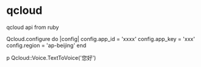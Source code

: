 # qcloud
qcloud api from ruby


Qcloud.configure do |config|
  config.app_id = 'xxxx'
  config.app_key = 'xxx'
  config.region = 'ap-beijing'
end


p Qcloud::Voice.TextToVoice('您好')

  
  
